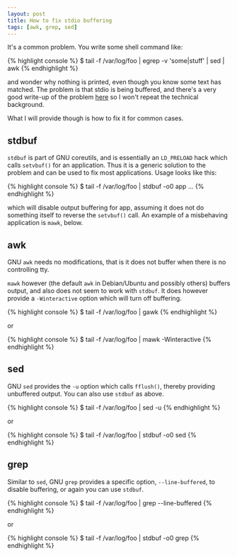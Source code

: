 ```yaml
---
layout: post
title: How to fix stdio buffering
tags: [awk, grep, sed]
---
```


It's a common problem.  You write some shell command like:

{% highlight console %}
$ tail -f /var/log/foo | egrep -v 'some|stuff' | sed | awk
{% endhighlight %}

and wonder why nothing is printed, even though you know some text has matched.
The problem is that stdio is being buffered, and there's a very good write-up
of the problem [here](http://www.pixelbeat.org/programming/stdio_buffering/) so
I won't repeat the technical background.

What I will provide though is how to fix it for common cases.

## stdbuf

`stdbuf` is part of GNU coreutils, and is essentially an `LD_PRELOAD` hack which
calls `setvbuf()` for an application.  Thus it is a generic solution to the
problem and can be used to fix most applications.  Usage looks like this:

{% highlight console %}
$ tail -f /var/log/foo | stdbuf -o0 app ...
{% endhighlight %}

which will disable output buffering for app, assuming it does not do something
itself to reverse the `setvbuf()` call.  An example of a misbehaving application
is `mawk`, below.

## awk

GNU `awk` needs no modifications, that is it does not buffer when there is no
controlling tty.

`mawk` however (the default `awk` in Debian/Ubuntu and possibly others) buffers
output, and also does not seem to work with `stdbuf`.  It does however provide
a `-Winteractive` option which will turn off buffering.

{% highlight console %}
$ tail -f /var/log/foo | gawk
{% endhighlight %}

or

{% highlight console %}
$ tail -f /var/log/foo | mawk -Winteractive
{% endhighlight %}

## sed

GNU `sed` provides the `-u` option which calls `fflush()`, thereby providing
unbuffered output.  You can also use `stdbuf` as above.

{% highlight console %}
$ tail -f /var/log/foo | sed -u
{% endhighlight %}

or

{% highlight console %}
$ tail -f /var/log/foo | stdbuf -o0 sed
{% endhighlight %}

## grep

Similar to `sed`, GNU `grep` provides a specific option, `--line-buffered`, to
disable buffering, or again you can use `stdbuf`.

{% highlight console %}
$ tail -f /var/log/foo | grep --line-buffered
{% endhighlight %}

or

{% highlight console %}
$ tail -f /var/log/foo | stdbuf -o0 grep
{% endhighlight %}
